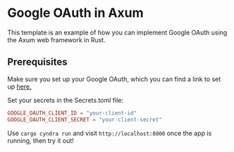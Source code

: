 # Google OAuth in Axum

This template is an example of how you can implement Google OAuth using the Axum web framework in Rust.

## Prerequisites

Make sure you set up your Google OAuth, which you can find a link to set up [here.](https://console.cloud.google.com/apis/dashboard)

Set your secrets in the Secrets.toml file:

```toml
GOOGLE_OAUTH_CLIENT_ID = "your-client-id"
GOOGLE_OAUTH_CLIENT_SECRET = "your-client-secret"
```

Use `cargo cyndra run` and visit `http://localhost:8000` once the app is running, then try it out!
